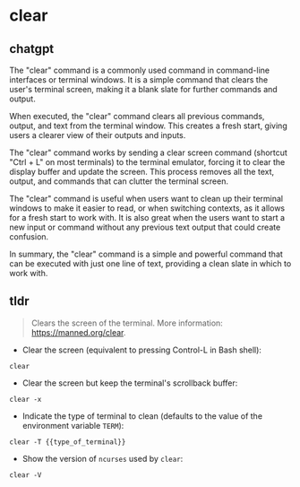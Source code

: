 # clear 
## chatgpt 
The "clear" command is a commonly used command in command-line interfaces or terminal windows. It is a simple command that clears the user's terminal screen, making it a blank slate for further commands and output.

When executed, the "clear" command clears all previous commands, output, and text from the terminal window. This creates a fresh start, giving users a clearer view of their outputs and inputs.

The "clear" command works by sending a clear screen command (shortcut "Ctrl + L" on most terminals) to the terminal emulator, forcing it to clear the display buffer and update the screen. This process removes all the text, output, and commands that can clutter the terminal screen.

The "clear" command is useful when users want to clean up their terminal windows to make it easier to read, or when switching contexts, as it allows for a fresh start to work with. It is also great when the users want to start a new input or command without any previous text output that could create confusion.

In summary, the "clear" command is a simple and powerful command that can be executed with just one line of text, providing a clean slate in which to work with. 

## tldr 
 
> Clears the screen of the terminal.
> More information: <https://manned.org/clear>.

- Clear the screen (equivalent to pressing Control-L in Bash shell):

`clear`

- Clear the screen but keep the terminal's scrollback buffer:

`clear -x`

- Indicate the type of terminal to clean (defaults to the value of the environment variable `TERM`):

`clear -T {{type_of_terminal}}`

- Show the version of `ncurses` used by `clear`:

`clear -V`
